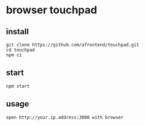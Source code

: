 # browser touchpad

## install

    git clone https://github.com/afrontend/touchpad.git
    cd touchpad
    npm ci

## start

    npm start

## usage

    open http://your.ip.address:3000 with browser
